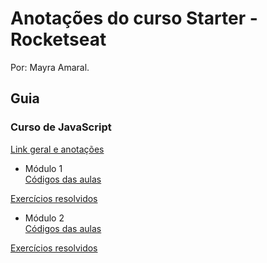 # Anotações do curso Starter - Rocketseat
Por: Mayra Amaral.  
  
## Guia
### Curso de JavaScript
[Link geral e anotações](https://github.com/mayraamaral/rs-starter/tree/master/js)
* Módulo 1  
[Códigos das aulas](https://github.com/mayraamaral/rs-starter/tree/master/js/modulo1)  
  
[Exercícios resolvidos](https://github.com/mayraamaral/rs-starter/tree/master/js/modulo1/exercicios)
* Módulo 2  
[Códigos das aulas](https://github.com/mayraamaral/rs-starter/tree/master/js/modulo2)  
  
[Exercícios resolvidos](https://github.com/mayraamaral/rs-starter/tree/master/js/modulo2/exercicios)